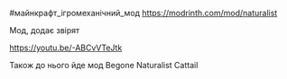 #майнкрафт_ігромеханічний_мод 
https://modrinth.com/mod/naturalist

Мод, додає звірят

https://youtu.be/-ABCvVTeJtk

Також до нього йде мод Begone Naturalist Cattail
